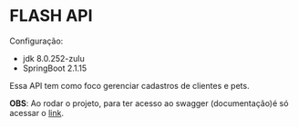 
# FLASH API

Configuração:
- jdk 8.0.252-zulu
- SpringBoot 2.1.15

Essa API tem como foco gerenciar cadastros de clientes e pets.

**OBS**: Ao rodar o projeto, para ter acesso ao swagger (documentação)é só acessar o [link](
http://localhost:8080/swagger-ui.html).

